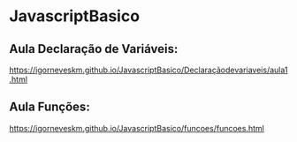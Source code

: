 # JavascriptBasico

## Aula Declaração de Variáveis:
https://igorneveskm.github.io/JavascriptBasico/Declaraçãodevariaveis/aula1.html

## Aula Funções:
https://igorneveskm.github.io/JavascriptBasico/funcoes/funcoes.html

